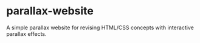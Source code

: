 # parallax-website
A simple parallax website for revising HTML/CSS concepts with interactive parallax effects.
